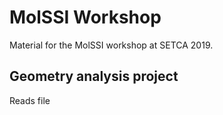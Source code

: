 # MolSSI Workshop

Material for the MolSSI workshop at SETCA 2019.

## Geometry analysis project

Reads file 
